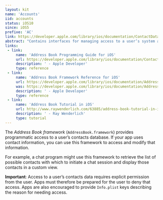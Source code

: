 ```yaml
---
layout: kit
name: 'Accounts'
iid: accounts
status: iOS10
since: iOS5
prefixe: 'AC'
link: https://developer.apple.com/library/ios/documentation/ContactData/Conceptual/AddressBookProgrammingGuideforiPhone/Introduction.html
abstract: "Contains interfaces for managing access to a user’s system accounts."
links:
 - link:
     name: 'Address Book Programming Guide for iOS'
     url: https://developer.apple.com/library/ios/documentation/ContactData/Conceptual/AddressBookProgrammingGuideforiPhone/Introduction.html
     description: ' - Apple Developer'
     type: reference
 - link:
     name: 'Address Book Framework Reference for iOS'
     url: https://developer.apple.com/library/ios/documentation/AddressBook/Reference/AddressBook_iPhoneOS_Framework/index.html
     was: https://developer.apple.com/library/ios/documentation/AddressBook/Reference/AddressBook_iPhoneOS_Framework/_index.html
     description: ' - Apple Developer'
     type: reference
 - link:
     name: 'Address Book Tutorial in iOS'
     url: http://www.raywenderlich.com/63885/address-book-tutorial-in-ios
     description: ' - Ray Wenderlich'
     type: tutorial
---
```


The *Address Book framework* (`AddressBook.framework`) provides programmatic access to a user’s contacts database. If your app uses contact information, you can use this framework to access and modify that information. 

For example, a chat program might use this framework to retrieve the list of possible contacts with which to initiate a chat session and display those contacts in a custom view.

**Important**: Access to a user’s contacts data requires explicit permission from the user. Apps must therefore be prepared for the user to deny that access. Apps are also encouraged to provide `Info.plist` keys describing the reason for needing access.
